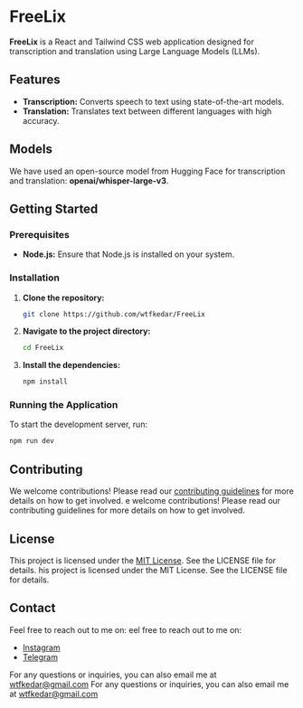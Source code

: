 # FreeLix

**FreeLix** is a React and Tailwind CSS web application designed for transcription and translation using Large Language Models (LLMs).

## Features
- **Transcription:** Converts speech to text using state-of-the-art models.
- **Translation:** Translates text between different languages with high accuracy.

## Models
We have used an open-source model from Hugging Face for transcription and translation: **openai/whisper-large-v3**.

## Getting Started

### Prerequisites
- **Node.js:** Ensure that Node.js is installed on your system.

### Installation
1. **Clone the repository:**
    ```bash
    git clone https://github.com/wtfkedar/FreeLix
    ```
2. **Navigate to the project directory:**
    ```bash
    cd FreeLix
    ```
3. **Install the dependencies:**
    ```bash
    npm install
    ```

### Running the Application
To start the development server, run:
```bash
npm run dev
```

## Contributing
We welcome contributions! Please read our [contributing guidelines](CONTRIBUTING.md) for more details on how to get involved.
e welcome contributions! Please read our contributing guidelines for more details on how to get involved.
## License
This project is licensed under the [MIT License](LICENSE). See the LICENSE file for details.
his project is licensed under the MIT License. See the LICENSE file for details.
## Contact
Feel free to reach out to me on:
eel free to reach out to me on:
- [Instagram](https://www.instagram.com/wtfkedar)
- [Telegram](https://t.me/wtfkedar)

For any questions or inquiries, you can also email me at wtfkedar@gmail.com
For any questions or inquiries, you can also email me at wtfkedar@gmail.com